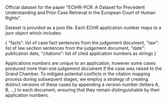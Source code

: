 Official dataset for the paper "ECtHR-PCR: A Dataset for Precedent Understanding and Prior Case Retrieval in the European Court of Human Rights".

Dataset is provided as a json file. Each ECHR application number maps to a json object which includes:

{
    "facts": list of case fact sentences from the judgement document,
    "law": list of law section sentences from the judgement document,
    "date": publication date,
    "citations": list of cited application numbers as strings
}

Applications numbers are unique to an application, however some cases produced more than one judgement document if the case was raised to the Grand Chamber.
To mitigate potential conflicts in the citation mapping process during subsequent stages, we employ a strategy of creating distinct versions of these cases by appending a version number (letters A, B, ...) to each document, ensuring that they remain distinguishable by their application numbers.
